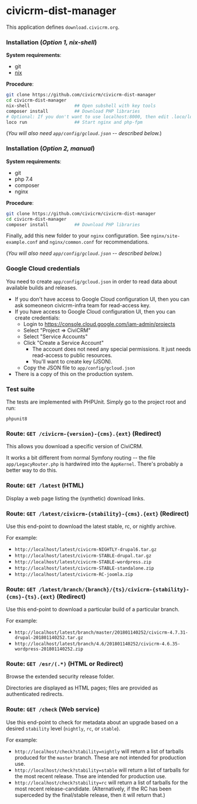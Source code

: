 # civicrm-dist-manager

This application defines `download.civicrm.org`.

### Installation (*Option 1, nix-shell*)

__System requirements__:

* git
* [nix](https://nixos.org/download)

__Procedure__:

```bash
git clone https://github.com/civicrm/civicrm-dist-manager
cd civicrm-dist-manager
nix-shell                 ## Open subshell with key tools
composer install          ## Download PHP libraries
# Optional: If you don't want to use localhost:8000, then edit .loco/loco.yml.
loco run                  ## Start nginx and php-fpm
```

(*You will also need `app/config/gcloud.json` -- described below.*)

### Installation (*Option 2, manual*)

__System requirements__:

* git
* php 7.4
* composer
* nginx

__Procedure__:

```bash
git clone https://github.com/civicrm/civicrm-dist-manager
cd civicrm-dist-manager
composer install          ## Download PHP libraries
```

Finally, add this new folder to your `nginx` configuration. See `nginx/site-example.conf` and `nginx/common.conf` for recommendations.

(*You will also need `app/config/gcloud.json` -- described below.*)

### Google Cloud credentials

You need to create `app/config/gcloud.json` in order to read data about available builds and releases.

* If you don't have access to Google Cloud configuration UI, then you can ask someoneon civicrm-infra team for read-access key.
* If you have access to Google Cloud configuration UI, then you can create credentials:
    * Login to https://console.cloud.google.com/iam-admin/projects
    * Select "Project => CiviCRM"
    * Select "Service Accounts"
    * Click "Create a Service Account"
        * The account does not need any special permissions. It just needs read-access to public resources.
        * You'll want to create key (JSON).
    * Copy the JSON file to `app/config/gcloud.json`
* There is a copy of this on the production system.

### Test suite

The tests are implemented with PHPUnit. Simply go to the project root and run:

```
phpunit8
```

### Route: `GET /civicrm-{version}-{cms}.{ext}` (Redirect)

This allows you download a specific version of CiviCRM.

It works a bit different from normal Symfony routing -- the file
`app/LegacyRouter.php` is hardwired into the `AppKernel`. There's
probably a better way to do this.

### Route: `GET /latest` (HTML)

Display a web page listing the (synthetic) download links.

### Route: `GET /latest/civicrm-{stability}-{cms}.{ext}` (Redirect)

Use this end-point to download the latest stable, rc, or nightly archive.

For example:

 * `http://localhost/latest/civicrm-NIGHTLY-drupal6.tar.gz`
 * `http://localhost/latest/civicrm-STABLE-drupal.tar.gz`
 * `http://localhost/latest/civicrm-STABLE-wordpress.zip`
 * `http://localhost/latest/civicrm-STABLE-standalone.zip`
 * `http://localhost/latest/civicrm-RC-joomla.zip`


### Route: `GET /latest/branch/{branch}/{ts}/civicrm-{stability}-{cms}-{ts}.{ext}` (Redirect)

Use this end-point to download a particular build of a particular branch.

For example:

 * `http://localhost/latest/branch/master/201801140252/civicrm-4.7.31-drupal-201801140252.tar.gz`
 * `http://localhost/latest/branch/4.6/201801140252/civicrm-4.6.35-wordpress-201801140252.zip`

### Route: `GET /esr/(.*)` (HTML or Redirect)

Browse the extended security release folder.

Directories are displayed as HTML pages; files are provided as authenticated
redirects.

### Route: `GET /check` (Web service)

Use this end-point to check for metadata about an upgrade
based on a desired `stability` level (`nightly`, `rc`, or `stable`).

For example:

 * `http://localhost/check?stability=nightly` will return a list of tarballs
   produced for the `master` branch. These are not intended for production use.
 * `http://localhost/check?stability=stable` will return a list of tarballs
   for the most recent release. Thse are intended for production use.
 * `http://localhost/check?stability=rc` will return a list of tarballs
   for the most recent release-candidate. (Alternatively, if the RC has been
   superceded by the final/stable release, then it will return that.)
